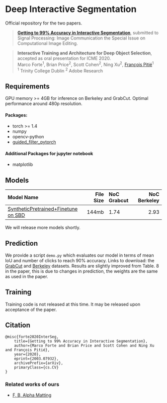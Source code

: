 # Deep Interactive Segmentation

Official repository for the two papers.
> [**Getting to 99% Accuracy in Interactive Segmentation**](https://arxiv.org/abs/2003.07932), submitted to Signal Processing: Image Communication the Special Issue on Computational Image Editing. 

> **Interactive Training and Architecture for Deep Object Selection**, accepted as oral presentation for ICME 2020.  
Marco Forte<sup>1</sup>, Brian Price<sup>2</sup>, Scott Cohen<sup>2</sup>, Ning Xu<sup>2</sup>, [François Pitié](https://francois.pitie.net/)<sup>1</sup>   
<sup>1</sup> Trinity College Dublin
<sup>2</sup> Adobe Research


## Requirements
GPU memory >= 4GB for inference on Berkeley and GrabCut. Optimal performance around 480p resolution.

#### Packages:
- torch >= 1.4
- numpy
- opencv-python
- [guided_filter_pytorch](https://pypi.org/project/guided-filter-pytorch/)
#### Additional Packages for jupyter notebook
- matplotlib


## Models
| Model Name  |     File Size   | NoC Grabcut  | NoC Berkeley |
| :------------- |------------:| :-----|----:|
| [SyntheticPretrained+Finetune on SBD](https://drive.google.com/file/d/1nJMTXSlprm5FQaQA5gfyU8CbSEX8ghzJ/view?usp=sharing)  | 144mb | 1.74 | 2.93  |
We will release more models shortly.


## Prediction 
We provide a script `demo.py` which evaluates our model in terms of mean IoU and number of clicks to reach 90% accuracy. Links to download: the [GrabCut](https://drive.google.com/open?id=1FFBH4vArby8alggT0SKjXPW7F8ShjXTp) and [Berkeley](https://drive.google.com/open?id=1atKWE4IY4FKFaNHsn-l7kbEo8T2z3MPx) datasets. Results are slightly improved from Table. 8 in the paper, this is due to changes in prediction, the weights are the same as used in the paper.


## Training
Training code is not released at this time. It may be released upon acceptance of the paper.

## Citation

```
@misc{forte2020InterSeg,
    title={Getting to 99% Accuracy in Interactive Segmentation},
    author={Marco Forte and Brian Price and Scott Cohen and Ning Xu and François Pitié},
    year={2020},
    eprint={2003.07932},
    archivePrefix={arXiv},
    primaryClass={cs.CV}
}
```
### Related works of ours
 - [F, B, Alpha Matting](https://github.com/MarcoForte/FBA-Matting)
